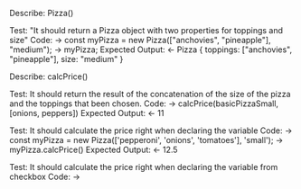 Describe: Pizza()

Test: "It should return a Pizza object with two properties for toppings and size"
Code: -> const myPizza = new Pizza(["anchovies", "pineapple"], "medium");
-> myPizza;
Expected Output: <- Pizza { toppings: ["anchovies", "pineapple"], size: "medium" }

Describe: calcPrice()

Test: It should return the result of the concatenation of the size of the pizza and the toppings that been chosen.
Code: -> calcPrice(basicPizzaSmall, [onions, peppers])
Expected Output: <- 11

Test: It should calculate the price right when declaring the variable
Code: -> const myPizza = new Pizza(['pepperoni', 'onions', 'tomatoes'], 'small');
-> myPizza.calcPrice()
Expected Output: <- 12.5

Test: It should calculate the price right when declaring the variable from checkbox
Code: -> 